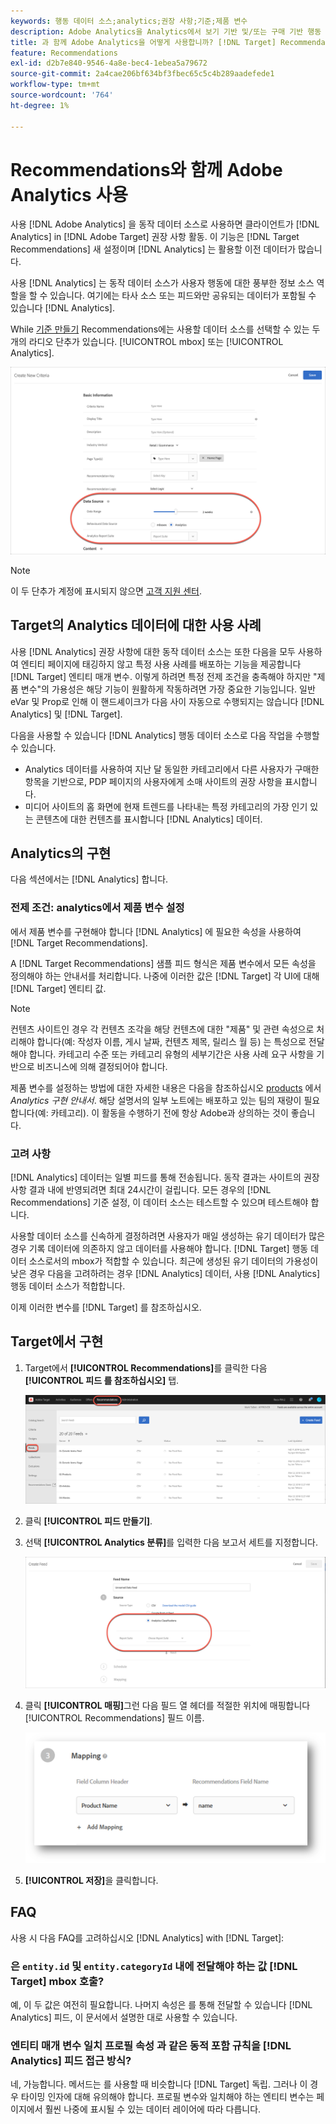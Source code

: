 ```yaml
---
keywords: 행동 데이터 소스;analytics;권장 사항;기준;제품 변수
description: Adobe Analytics을 Analytics에서 보기 기반 및/또는 구매 기반 행동 데이터를 사용하기 위해 동작 데이터 소스로 사용하는 방법을 알아봅니다. [!DNL Target] Recommendations.
title: 과 함께 Adobe Analytics을 어떻게 사용합니까? [!DNL Target] Recommendations?
feature: Recommendations
exl-id: d2b7e840-9546-4a8e-bec4-1ebea5a79672
source-git-commit: 2a4cae206bf634bf3fbec65c5c4b289aadefede1
workflow-type: tm+mt
source-wordcount: '764'
ht-degree: 1%

---
```


# Recommendations와 함께 Adobe Analytics 사용

사용 [!DNL Adobe Analytics] 을 동작 데이터 소스로 사용하면 클라이언트가 [!DNL Analytics] in [!DNL Adobe Target] 권장 사항 활동. 이 기능은 [!DNL Target Recommendations] 새 설정이며 [!DNL Analytics] 는 활용할 이전 데이터가 많습니다.

사용 [!DNL Analytics] 는 동작 데이터 소스가 사용자 행동에 대한 풍부한 정보 소스 역할을 할 수 있습니다. 여기에는 타사 소스 또는 피드와만 공유되는 데이터가 포함될 수 있습니다 [!DNL Analytics].

While [기준 만들기](/help/c-recommendations/c-algorithms/create-new-algorithm.md) Recommendations에는 사용할 데이터 소스를 선택할 수 있는 두 개의 라디오 단추가 있습니다. [!UICONTROL mbox] 또는 [!UICONTROL Analytics].

![동작 데이터 소스 단추](assets/behavioral-data-source.png)

>[!NOTE]
>
>이 두 단추가 계정에 표시되지 않으면 [고객 지원 센터](/help/cmp-resources-and-contact-information.md#reference_ACA3391A00EF467B87930A450050077C).

## Target의 Analytics 데이터에 대한 사용 사례

사용 [!DNL Analytics] 권장 사항에 대한 동작 데이터 소스는 또한 다음을 모두 사용하여 엔티티 페이지에 태깅하지 않고 특정 사용 사례를 배포하는 기능을 제공합니다 [!DNL Target] 엔티티 매개 변수. 이렇게 하려면 특정 전제 조건을 충족해야 하지만 &quot;제품 변수&quot;의 가용성은 해당 기능이 원활하게 작동하려면 가장 중요한 기능입니다. 일반 eVar 및 Prop로 인해 이 핸드셰이크가 다음 사이 자동으로 수행되지는 않습니다 [!DNL Analytics] 및 [!DNL Target].

다음을 사용할 수 있습니다 [!DNL Analytics] 행동 데이터 소스로 다음 작업을 수행할 수 있습니다.

* Analytics 데이터를 사용하여 지난 달 동일한 카테고리에서 다른 사용자가 구매한 항목을 기반으로, PDP 페이지의 사용자에게 소매 사이트의 권장 사항을 표시합니다.
* 미디어 사이트의 홈 화면에 현재 트렌드를 나타내는 특정 카테고리의 가장 인기 있는 콘텐츠에 대한 컨텐츠를 표시합니다 [!DNL Analytics] 데이터.

## Analytics의 구현

다음 섹션에서는 [!DNL Analytics] 합니다.

### 전제 조건: analytics에서 제품 변수 설정

에서 제품 변수를 구현해야 합니다 [!DNL Analytics] 에 필요한 속성을 사용하여 [!DNL Target Recommendations].

A [!DNL Target Recommendations] 샘플 피드 형식은 제품 변수에서 모든 속성을 정의해야 하는 안내서를 처리합니다. 나중에 이러한 값은 [!DNL Target] 각 UI에 대해 [!DNL Target] 엔티티 값.

>[!NOTE]
>
>컨텐츠 사이트인 경우 각 컨텐츠 조각을 해당 컨텐츠에 대한 &quot;제품&quot; 및 관련 속성으로 처리해야 합니다(예: 작성자 이름, 게시 날짜, 컨텐츠 제목, 릴리스 월 등) 는 특성으로 전달해야 합니다. 카테고리 수준 또는 카테고리 유형의 세부기간은 사용 사례 요구 사항을 기반으로 비즈니스에 의해 결정되어야 합니다.

제품 변수를 설정하는 방법에 대한 자세한 내용은 다음을 참조하십시오 [products](https://experienceleague.adobe.com/docs/analytics/implementation/vars/page-vars/products.html) 에서 *Analytics 구현 안내서*. 해당 설명서의 일부 노트에는 배포하고 있는 팀의 재량이 필요합니다(예: 카테고리). 이 활동을 수행하기 전에 항상 Adobe과 상의하는 것이 좋습니다.

### 고려 사항

[!DNL Analytics] 데이터는 일별 피드를 통해 전송됩니다. 동작 결과는 사이트의 권장 사항 결과 내에 반영되려면 최대 24시간이 걸립니다. 모든 경우의 [!DNL Recommendations] 기준 설정, 이 데이터 소스는 테스트할 수 있으며 테스트해야 합니다.

사용할 데이터 소스를 신속하게 결정하려면 사용자가 매일 생성하는 유기 데이터가 많은 경우 기록 데이터에 의존하지 않고 데이터를 사용해야 합니다. [!DNL Target] 행동 데이터 소스로서의 mbox가 적합할 수 있습니다. 최근에 생성된 유기 데이터의 가용성이 낮은 경우 다음을 고려하려는 경우 [!DNL Analytics] 데이터, 사용 [!DNL Analytics] 행동 데이터 소스가 적합합니다.

이제 이러한 변수를 [!DNL Target] 를 참조하십시오.

## Target에서 구현

1. Target에서 **[!UICONTROL Recommendations]**&#x200B;를 클릭한 다음 **[!UICONTROL 피드 를 참조하십시오]** 탭.

   ![피드](/help/c-recommendations/c-algorithms/assets/feeds-tab.png)

1. 클릭 **[!UICONTROL 피드 만들기]**.

1. 선택 **[!UICONTROL Analytics 분류]**&#x200B;를 입력한 다음 보고서 세트를 지정합니다.

   ![Analytics 분류 옵션](/help/c-recommendations/c-algorithms/assets/analytics-classifications.png)

1. 클릭 **[!UICONTROL 매핑]**&#x200B;그런 다음 필드 열 헤더를 적절한 위치에 매핑합니다 [!UICONTROL Recommendations] 필드 이름.

   ![매핑 섹션](/help/c-recommendations/c-algorithms/assets/mapping.png)

1. **[!UICONTROL 저장]**&#x200B;을 클릭합니다.

## FAQ

사용 시 다음 FAQ를 고려하십시오 [!DNL Analytics] with [!DNL Target]:

### 은 `entity.id` 및 `entity.categoryId` 내에 전달해야 하는 값 [!DNL Target] mbox 호출?

예, 이 두 값은 여전히 필요합니다. 나머지 속성은 를 통해 전달할 수 있습니다 [!DNL Analytics] 피드, 이 문서에서 설명한 대로 사용할 수 있습니다.

### 엔티티 매개 변수 일치 프로필 속성 과 같은 동적 포함 규칙을 [!DNL Analytics] 피드 접근 방식?

네, 가능합니다. 메서드는 를 사용할 때 비슷합니다 [!DNL Target] 독립. 그러나 이 경우 타이밍 인자에 대해 유의해야 합니다. 프로필 변수와 일치해야 하는 엔티티 변수는 페이지에서 훨씬 나중에 표시될 수 있는 데이터 레이어에 따라 다릅니다.
